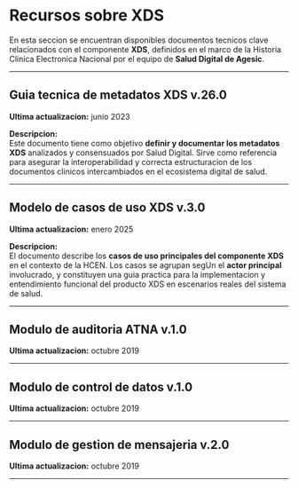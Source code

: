 # Recursos sobre XDS

En esta seccion se encuentran disponibles documentos tecnicos clave relacionados con el componente **XDS**, definidos en el marco de la Historia Clinica Electronica Nacional por el equipo de **Salud Digital de Agesic**.

---

## Guia tecnica de metadatos XDS v.26.0

**Ultima actualizacion:** junio 2023  

**Descripcion:**  
Este documento tiene como objetivo **definir y documentar los metadatos XDS** analizados y consensuados por Salud Digital. Sirve como referencia para asegurar la interoperabilidad y correcta estructuracion de los documentos clinicos intercambiados en el ecosistema digital de salud.

---

## Modelo de casos de uso XDS v.3.0

**Ultima actualizacion:** enero 2025  

**Descripcion:**  
El documento describe los **casos de uso principales del componente XDS** en el contexto de la HCEN. Los casos se agrupan segUn el **actor principal** involucrado, y constituyen una guia practica para la implementacion y entendimiento funcional del producto XDS en escenarios reales del sistema de salud.

---

## Modulo de auditoria ATNA v.1.0

**Ultima actualizacion:** octubre 2019  


---

## Modulo de control de datos v.1.0

**Ultima actualizacion:** octubre 2019  


---

## Modulo de gestion de mensajeria v.2.0

**Ultima actualizacion:** octubre 2019  


---